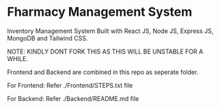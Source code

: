 # Fharmacy Management System
Inventory Management System Built with React JS, Node JS, Express JS, MongoDB and Tailwind CSS.

NOTE: KINDLY DONT FORK THIS AS THIS WILL BE UNSTABLE FOR A WHILE.

Frontend and Backend are combined in this repo as seperate folder.

For Frontend:
Refer ./Frontend/STEPS.txt file

For Backend:
Refer ./Backend/README.md file
